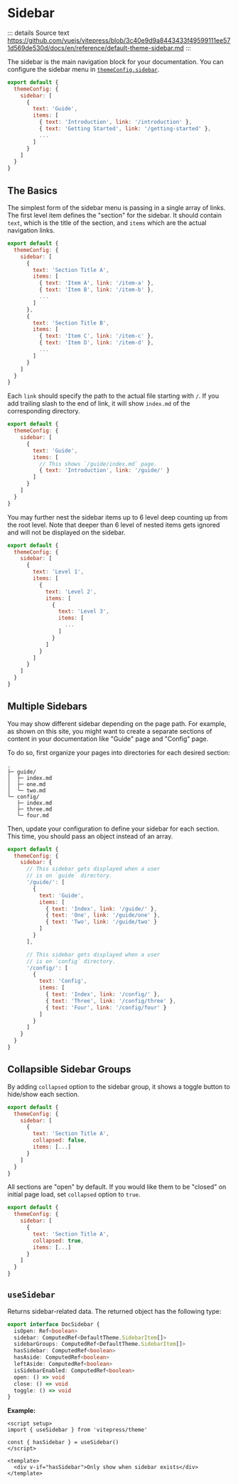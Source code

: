 # Sidebar

::: details Source text
https://github.com/vuejs/vitepress/blob/3c40e9d9a8443433f49599111ee571d569de530d/docs/en/reference/default-theme-sidebar.md
:::

The sidebar is the main navigation block for your documentation. You can configure the sidebar menu in [`themeConfig.sidebar`](./default-theme-config#sidebar).

```js
export default {
  themeConfig: {
    sidebar: [
      {
        text: 'Guide',
        items: [
          { text: 'Introduction', link: '/introduction' },
          { text: 'Getting Started', link: '/getting-started' },
          ...
        ]
      }
    ]
  }
}
```

## The Basics

The simplest form of the sidebar menu is passing in a single array of links. The first level item defines the "section" for the sidebar. It should contain `text`, which is the title of the section, and `items` which are the actual navigation links.

```js
export default {
  themeConfig: {
    sidebar: [
      {
        text: 'Section Title A',
        items: [
          { text: 'Item A', link: '/item-a' },
          { text: 'Item B', link: '/item-b' },
          ...
        ]
      },
      {
        text: 'Section Title B',
        items: [
          { text: 'Item C', link: '/item-c' },
          { text: 'Item D', link: '/item-d' },
          ...
        ]
      }
    ]
  }
}
```

Each `link` should specify the path to the actual file starting with `/`. If you add trailing slash to the end of link, it will show `index.md` of the corresponding directory.

```js
export default {
  themeConfig: {
    sidebar: [
      {
        text: 'Guide',
        items: [
          // This shows `/guide/index.md` page.
          { text: 'Introduction', link: '/guide/' }
        ]
      }
    ]
  }
}
```

You may further nest the sidebar items up to 6 level deep counting up from the root level. Note that deeper than 6 level of nested items gets ignored and will not be displayed on the sidebar.

```js
export default {
  themeConfig: {
    sidebar: [
      {
        text: 'Level 1',
        items: [
          {
            text: 'Level 2',
            items: [
              {
                text: 'Level 3',
                items: [
                  ...
                ]
              }
            ]
          }
        ]
      }
    ]
  }
}
```

## Multiple Sidebars

You may show different sidebar depending on the page path. For example, as shown on this site, you might want to create a separate sections of content in your documentation like "Guide" page and "Config" page.

To do so, first organize your pages into directories for each desired section:

```
.
├─ guide/
│  ├─ index.md
│  ├─ one.md
│  └─ two.md
└─ config/
   ├─ index.md
   ├─ three.md
   └─ four.md
```

Then, update your configuration to define your sidebar for each section. This time, you should pass an object instead of an array.

```js
export default {
  themeConfig: {
    sidebar: {
      // This sidebar gets displayed when a user
      // is on `guide` directory.
      '/guide/': [
        {
          text: 'Guide',
          items: [
            { text: 'Index', link: '/guide/' },
            { text: 'One', link: '/guide/one' },
            { text: 'Two', link: '/guide/two' }
          ]
        }
      ],

      // This sidebar gets displayed when a user
      // is on `config` directory.
      '/config/': [
        {
          text: 'Config',
          items: [
            { text: 'Index', link: '/config/' },
            { text: 'Three', link: '/config/three' },
            { text: 'Four', link: '/config/four' }
          ]
        }
      ]
    }
  }
}
```

## Collapsible Sidebar Groups

By adding `collapsed` option to the sidebar group, it shows a toggle button to hide/show each section.

```js
export default {
  themeConfig: {
    sidebar: [
      {
        text: 'Section Title A',
        collapsed: false,
        items: [...]
      }
    ]
  }
}
```

All sections are "open" by default. If you would like them to be "closed" on initial page load, set `collapsed` option to `true`.

```js
export default {
  themeConfig: {
    sidebar: [
      {
        text: 'Section Title A',
        collapsed: true,
        items: [...]
      }
    ]
  }
}
```

## `useSidebar` <Badge type="info" text="composable" />

Returns sidebar-related data. The returned object has the following type:

```ts
export interface DocSidebar {
  isOpen: Ref<boolean>
  sidebar: ComputedRef<DefaultTheme.SidebarItem[]>
  sidebarGroups: ComputedRef<DefaultTheme.SidebarItem[]>
  hasSidebar: ComputedRef<boolean>
  hasAside: ComputedRef<boolean>
  leftAside: ComputedRef<boolean>
  isSidebarEnabled: ComputedRef<boolean>
  open: () => void
  close: () => void
  toggle: () => void
}
```

**Example:**

```vue
<script setup>
import { useSidebar } from 'vitepress/theme'

const { hasSidebar } = useSidebar()
</script>

<template>
  <div v-if="hasSidebar">Only show when sidebar exists</div>
</template>
```
